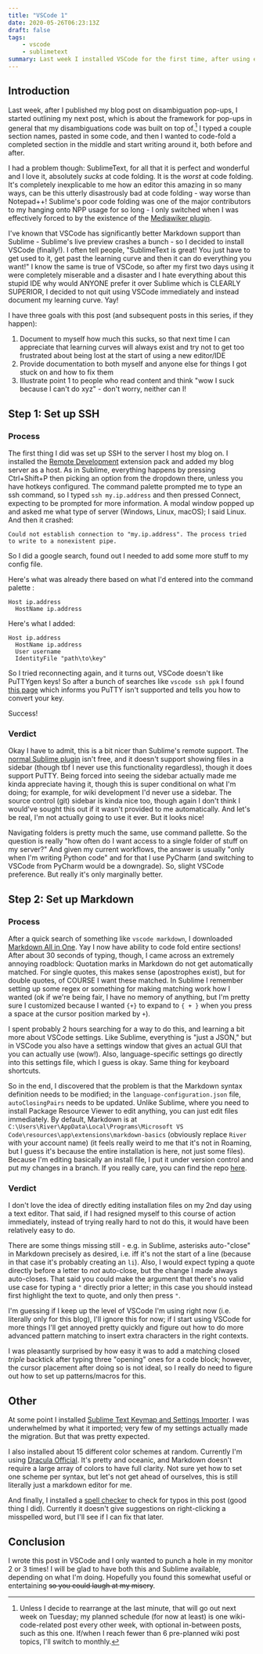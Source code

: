 ```yaml
---
title: "VSCode 1"
date: 2020-05-26T06:23:13Z
draft: false
tags:
    - vscode
    - sublimetext
summary: Last week I installed VSCode for the first time, after using exclusively SublimeText for about two years (and Notepad++ prior to that). I'm going to document my learning curve.
---
```

## Introduction
Last week, after I published my blog post on disambiguation pop-ups, I started outlining my next post, which is about the framework for pop-ups in general that my disambiguations code was built on top of.[^schedule] I typed a couple section names, pasted in some code, and then I wanted to code-fold a completed section in the middle and start writing around it, both before and after.
[^schedule]: Unless I decide to rearrange at the last minute, that will go out next week on Tuesday; my planned schedule (for now at least) is one wiki-code-related post every other week, with optional in-between posts, such as this one. If/when I reach fewer than 6 pre-planned wiki post topics, I'll switch to monthly.

I had a problem though: SublimeText, for all that it is perfect and wonderful and I love it, absolutely *sucks* at code folding. It is the *worst* at code folding. It's completely inexplicable to me how an editor this amazing in so many ways, can be this utterly disastrously bad at code folding - way worse than Notepad++! Sublime's poor code folding was one of the major contributors to my hanging onto NPP usage for so long - I only switched when I was effectively forced to by the existence of the [Mediawiker plugin](https://river.me/blog/sublime-for-mediawiki/).

I've known that VSCode has significantly better Markdown support than Sublime - Sublime's live preview crashes a bunch - so I decided to install VSCode (finally!). I often tell people, "SublimeText is great! You just have to get used to it, get past the learning curve and then it can do everything you want!" I know the same is true of VSCode, so after my first two days using it were completely miserable and a disaster and I hate everything about this stupid IDE why would ANYONE prefer it over Sublime which is CLEARLY SUPERIOR, I decided to not quit using VSCode immediately and instead document my learning curve. Yay!

I have three goals with this post (and subsequent posts in this series, if they happen):
1. Document to myself how much this sucks, so that next time I can appreciate that learning curves will always exist and try not to get too frustrated about being lost at the start of using a new editor/IDE
2. Provide documentation to both myself and anyone else for things I got stuck on and how to fix them
3. Illustrate point 1 to people who read content and think "wow I suck because I can't do xyz" - don't worry, neither can I!
## Step 1: Set up SSH
### Process
The first thing I did was set up SSH to the server I host my blog on. I installed the [Remote Development](https://marketplace.visualstudio.com/items?itemName=ms-vscode-remote.vscode-remote-extensionpack) extension pack and added my blog server as a host. As in Sublime, everything happens by pressing Ctrl+Shift+P then picking an option from the dropdown there, unless you have hotkeys configured. The command palette prompted me to type an ssh command, so I typed `ssh my.ip.address` and then pressed Connect, expecting to be prompted for more information. A modal window popped up and asked me what type of server (Windows, Linux, macOS); I said Linux. And then it crashed:
```
Could not establish connection to "my.ip.address". The process tried to write to a nonexistent pipe.
```

So I did a google search, found out I needed to add some more stuff to my config file.

Here's what was already there based on what I'd entered into the command palette :
```
Host ip.address
  HostName ip.address
```

Here's what I added:
```
Host ip.address
  HostName ip.address
  User username
  IdentityFile "path\to\key"
```

So I tried reconnecting again, and it turns out, VSCode doesn't like PuTTYgen keys! So after a bunch of searches like `vscode ssh ppk` I found [this page](https://code.visualstudio.com/docs/remote/troubleshooting#_reusing-a-key-generated-in-puttygen) which informs you PuTTY isn't supported and tells you how to convert your key.

Success!

### Verdict
Okay I have to admit, this is a bit nicer than Sublime's remote support. The [normal Sublime plugin](https://codexns.io/products/sftp_for_sublime) isn't free, and it doesn't support showing files in a sidebar (though tbf I never use this functionality regardless), though it does support PuTTY. Being forced into seeing the sidebar actually made me kinda appreciate having it, though this is super conditional on what I'm doing; for example, for wiki development I'd never use a sidebar. The source control (git) sidebar is kinda nice too, though again I don't think I would've sought this out if it wasn't provided to me automatically. And let's be real, I'm not actually going to use it ever. But it looks nice!

Navigating folders is pretty much the same, use command pallette. So the question is really "how often do I want access to a single folder of stuff on my server?" And given my current workflows, the answer is usually "only when I'm writing Python code" and for that I use PyCharm (and switching to VSCode from PyCharm would be a downgrade). So, slight VSCode preference. But really it's only marginally better.

## Step 2: Set up Markdown
### Process 
After a quick search of something like `vscode markdown`, I downloaded [Markdown All in One](https://marketplace.visualstudio.com/items?itemName=yzhang.markdown-all-in-one). Yay I now have ability to code fold entire sections! After about 30 seconds of typing, though, I came across an extremely annoying roadblock: Quotation marks in Markdown do not get automatically matched. For single quotes, this makes sense (apostrophes exist), but for double quotes, of COURSE I want these matched. In Sublime I remember setting up some regex or something for making matching work how I wanted (ok if we're being fair, I have no memory of anything, but I'm pretty sure I customized because I wanted `{+}` to expand to `{ + }` when you press a space at the cursor position marked by `+`).

I spent probably 2 hours searching for a way to do this, and learning a bit more about VSCode settings. Like Sublime, everything is "just a JSON," but in VSCode you also have a settings window that gives an actual GUI that you can actually use (wow!). Also, language-specific settings go directly into this settings file, which I guess is okay. Same thing for keyboard shortcuts.

So in the end, I discovered that the problem is that the Markdown syntax definition needs to be modified; in the `language-configuration.json` file, `autoClosingPairs` needs to be updated. Unlike Sublime, where you need to install Package Resource Viewer to edit anything, you can just edit files immediately. By default, Markdown is at `C:\Users\River\AppData\Local\Programs\Microsoft VS Code\resources\app\extensions\markdown-basics` (obviously replace `River` with your account name) (it feels really weird to me that it's not in Roaming, but I guess it's because the entire installation is here, not just some files). Because I'm editing basically an install file, I put it under version control and put my changes in a branch. If you really care, you can find the repo [here](https://github.com/RheingoldRiver/vscode-markdown-syntax/tree/my-changes).

### Verdict
I don't love the idea of directly editing installation files on my 2nd day using a text editor. That said, if I had resigned myself to this course of action immediately, instead of trying really hard to not do this, it would have been relatively easy to do.

There are some things missing still - e.g. in Sublime, asterisks auto-"close" in Markdown precisely as desired, i.e. iff it's not the start of a line (because in that case it's probably creating an `li`). Also, I would expect typing a quote directly before a letter to *not* auto-close, but the change I made always auto-closes. That said you could make the argument that there's no valid use case for typing a `"` directly prior a letter; in this case you should instead first highlight the text to quote, and only then press `"`.

I'm guessing if I keep up the level of VSCode I'm using right now (i.e. literally only for this blog), I'll ignore this for now; if I start using VSCode for more things I'll get annoyed pretty quickly and figure out how to do more advanced pattern matching to insert extra characters in the right contexts.

I was pleasantly surprised by how easy it was to add a matching closed *triple* backtick after typing three "opening" ones for a code block; however, the cursor placement after doing so is not ideal, so I really do need to figure out how to set up patterns/macros for this.

## Other
At some point I installed [Sublime Text Keymap and Settings Importer](https://marketplace.visualstudio.com/items?itemName=ms-vscode.sublime-keybindings). I was underwhelmed by what it imported; very few of my settings actually made the migration. But that was pretty expected.

I also installed about 15 different color schemes at random. Currently I'm using [Dracula Official](https://marketplace.visualstudio.com/items?itemName=dracula-theme.theme-dracula). It's pretty and oceanic, and Markdown doesn't require a large array of colors to have full clarity. Not sure yet how to set one scheme per syntax, but let's not get ahead of ourselves, this is still literally just a markdown editor for me.

And finally, I installed a [spell checker](https://marketplace.visualstudio.com/items?itemName=streetsidesoftware.code-spell-checker) to check for typos in this post (good thing I did). Currently it doesn't give suggestions on right-clicking a misspelled word, but I'll see if I can fix that later.

## Conclusion
I wrote this post in VSCode and I only wanted to punch a hole in my monitor 2 or 3 times! I will be glad to have both this and Sublime available, depending on what I'm doing. Hopefully you found this somewhat useful or entertaining <s>so you could laugh at my misery</s>.